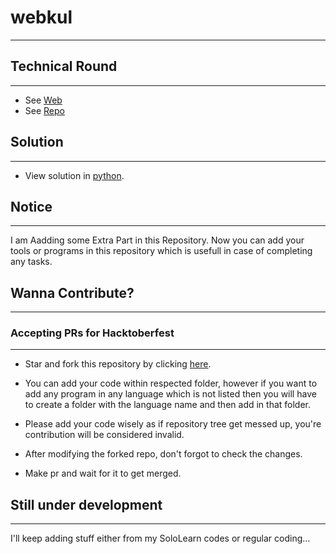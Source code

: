 # webkul

<hr>

## Technical Round

<hr>

- See [Web](https://Mr-vabs.github.io/webkul/index.html)
- See [Repo](https://github.com/Mr-vabs/webkul)

## Solution

<hr>

- View solution in [python](https://github.com/Mr-vabs/webkul/tree/main/Python).

## Notice

<hr>

I am Aadding some Extra Part in this Repository. Now you can add your tools or programs in this repository which is usefull in case of completing any tasks.

## Wanna Contribute? 

<hr>

### Accepting PRs for Hacktoberfest

<hr>

- Star and fork this repository by clicking [here](https://github.com/Mr-vabs/webkul/fork).

- You can add your code within respected folder, however if you want to add any program in any language which is not listed then you will have to create a folder with the language name and then add in that folder.

- Please add your code wisely as if repository tree get messed up, you're contribution will be considered invalid.

- After modifying the forked repo, don't forgot to check the changes.

- Make pr and wait for it to get merged.

## Still under development 

<hr>

I'll keep adding stuff either from my SoloLearn codes or regular coding...

